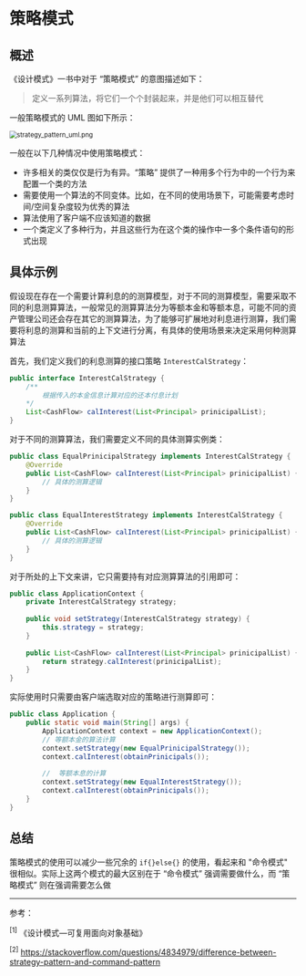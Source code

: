 # 策略模式

## 概述

《设计模式》一书中对于 “策略模式” 的意图描述如下：

> 定义一系列算法，将它们一个个封装起来，并是他们可以相互替代

一般策略模式的 UML 图如下所示：

<img src="https://s2.loli.net/2023/04/16/IrsayUjZMxikWQg.png" alt="strategy_pattern_uml.png" style="zoom:80%;" />

一般在以下几种情况中使用策略模式：

- 许多相关的类仅仅是行为有异。“策略” 提供了一种用多个行为中的一个行为来配置一个类的方法
- 需要使用一个算法的不同变体。比如，在不同的使用场景下，可能需要考虑时间/空间复杂度较为优秀的算法
- 算法使用了客户端不应该知道的数据
- 一个类定义了多种行为，并且这些行为在这个类的操作中一多个条件语句的形式出现

## 具体示例

假设现在存在一个需要计算利息的的测算模型，对于不同的测算模型，需要采取不同的利息测算算法，一般常见的测算算法分为等额本金和等额本息，可能不同的资产管理公司还会存在其它的测算算法，为了能够可扩展地对利息进行测算，我们需要将利息的测算和当前的上下文进行分离，有具体的使用场景来决定采用何种测算算法

首先，我们定义我们的利息测算的接口策略 `InterestCalStrategy`：

``` java
public interface InterestCalStrategy {
    /**
    	根据传入的本金信息计算对应的还本付息计划
    */
    List<CashFlow> calInterest(List<Principal> prinicipalList);
}
```

对于不同的测算算法，我们需要定义不同的具体测算实例类：

``` java
public class EqualPrinicipalStrategy implements InterestCalStrategy {
    @Override
    public List<CashFlow> calInterest(List<Principal> prinicipalList) {
        // 具体的测算逻辑
    }
}

public class EqualInterestStrategy implements InterestCalStrategy {
    @Override
    public List<CashFlow> calInterest(List<Principal> prinicipalList) {
        // 具体的测算逻辑
    }
}
```

对于所处的上下文来讲，它只需要持有对应测算算法的引用即可：

``` java
public class ApplicationContext {
    private InterestCalStrategy strategy;
    
    public void setStrategy(InterestCalStrategy strategy) {
        this.strategy = strategy;
    }
    
    public List<CashFlow> calInterest(List<Principal> prinicipalList) {
        return strategy.calInterest(prinicipalList);
    }
}
```

实际使用时只需要由客户端选取对应的策略进行测算即可：

``` java
public class Application {
    public static void main(String[] args) {
        ApplicationContext context = new ApplicationContext();
        // 等额本金的算法计算
        context.setStrategy(new EqualPrinicipalStrategy());
        context.calInterest(obtainPrinicipals());
        
        //  等额本息的计算
        context.setStrategy(new EqualInterestStrategy());
        context.calInterest(obtainPrinicipals());
    }
}
```

## 总结

策略模式的使用可以减少一些冗余的 `if{}else{}` 的使用，看起来和 "命令模式" 很相似。实际上这两个模式的最大区别在于 “命令模式” 强调需要做什么，而 “策略模式” 则在强调需要怎么做

<hr />

参考：

<sup>[1]</sup> 《设计模式—可复用面向对象基础》

<sup>[2]</sup> https://stackoverflow.com/questions/4834979/difference-between-strategy-pattern-and-command-pattern